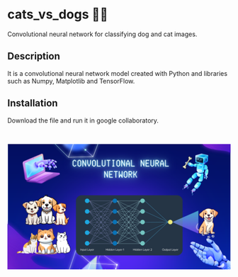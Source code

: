 # cats_vs_dogs 🐶😺
Convolutional neural network for classifying dog and cat images.
 
## Description
It is a convolutional neural network model created with Python and libraries such as Numpy, Matplotlib and TensorFlow.  

## Installation
Download the file and run it in google collaboratory.

<br>

![img-cats-vs-dogs](https://github.com/richardrs30/cats_vs_dogs/blob/main/img-cats-vs-dogs.png)


 
